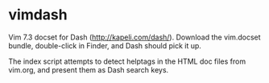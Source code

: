 vimdash
=======

Vim 7.3 docset for Dash (http://kapeli.com/dash/). Download the vim.docset bundle, double-click in Finder, and Dash should pick it up.

The index script attempts to detect helptags in the HTML doc files from vim.org, and present them as Dash search keys.
